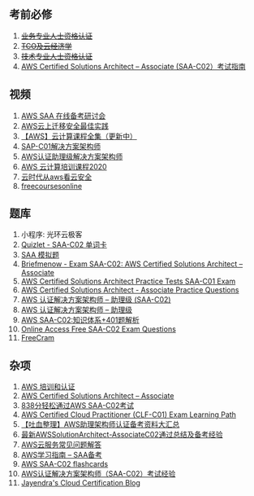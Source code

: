 ## 考前必修

1. ~~[业务专业人士资格认证](https://partnercentral.awspartner.com/LmsSsoRedirect?RelayState=%2flearningobject%2fcurriculum%3fid%3d38303)~~
2. ~~[TCO及云经济学](https://partnercentral.awspartner.com/LmsSsoRedirect?RelayState=%2flearningobject%2fwbc%3fid%3d40767)~~
3. ~~[技术专业人士资格认证](https://partnercentral.awspartner.com/LmsSsoRedirect?RelayState=%2flearningobject%2fcurriculum%3fid%3d50060)~~
4. [AWS Certified Solutions Architect – Associate (SAA-C02）考试指南](https://d1.awsstatic.com/zh_CN/training-and-certification/docs-sa-assoc/AWS-Certified-Solutions-Architect-Associate_Exam-Guide.pdf)

## 视频

1. [AWS SAA 在线备考研讨会](https://www.bilibili.com/video/BV1nZ4y1p7LA?from=search&seid=14343479283867319913)
2. [AWS云上迁移安全最佳实践](https://www.bilibili.com/video/BV1MT4y1J7qZ?from=search&seid=8201142901225266592)
2. [【AWS】云计算课程全集（更新中）](https://www.bilibili.com/video/BV1vW411G75e)
2. [SAP-C01解决方案架构师](https://www.bilibili.com/video/BV1hJ411U7vd/?spm_id_from=333.788.videocard.5)
2. [AWS认证助理级解决方案架构师](https://www.bilibili.com/video/BV1jK411W7TD?)
2. [AWS 云计算培训课程2020](https://www.bilibili.com/video/BV12g4y1q7X8)
3. [云时代从aws看云安全](https://www.bilibili.com/video/BV1AJ411n7cy?from=search&seid=1842043409973040946)
6. [freecoursesonline](https://www.freecoursesonline.me/?s=AWS&asl_active=1&p_asid=1&p_asl_data=1&qtranslate_lang=0&asl_gen%5B%5D=title&customset%5B%5D=post&customset%5B%5D=page&categoryset%5B%5D=1940&categoryset%5B%5D=2434&categoryset%5B%5D=2910&categoryset%5B%5D=1161&categoryset%5B%5D=1136&categoryset%5B%5D=5&categoryset%5B%5D=659&categoryset%5B%5D=2457&categoryset%5B%5D=2658&categoryset%5B%5D=426&categoryset%5B%5D=2394&categoryset%5B%5D=126&categoryset%5B%5D=92&categoryset%5B%5D=1000&categoryset%5B%5D=4&categoryset%5B%5D=1704&categoryset%5B%5D=2170&categoryset%5B%5D=1205&categoryset%5B%5D=1010&categoryset%5B%5D=1033&categoryset%5B%5D=1830&categoryset%5B%5D=1024&categoryset%5B%5D=1020&categoryset%5B%5D=7&categoryset%5B%5D=6&categoryset%5B%5D=663&categoryset%5B%5D=1147&categoryset%5B%5D=133&categoryset%5B%5D=1525&categoryset%5B%5D=605&categoryset%5B%5D=1)

## 题库

1. 小程序: 光环云极客
2. [Quizlet - SAA-C02 单词卡](https://quizlet.com/593259319/saa-c02-flash-cards/)
3. [SAA 模拟题](https://mytodo.vip/subjects.html?category=saa)
4. [Briefmenow - Exam SAA-C02: AWS Certified Solutions Architect – Associate](https://www.briefmenow.org/amazon/category/aws-certified-solutions-architect-associate/)
5. [AWS Certified Solutions Architect Practice Tests SAA-C01 Exam](https://www.lleicloud.com/index.php/aws-certified-solutions-architect-practice-tests/)
6. [AWS Certified Solutions Architect - Associate Practice Questions](https://quizlet.com/144321056/aws-certified-solutions-architect-associate-practice-questions-flash-cards/)
7. [AWS 认证解决方案架构师 – 助理级 (SAA-C02)](https://d1.awsstatic.com/zh_CN/training-and-certification/docs-sa-assoc/AWS-Certified-Solutions-Architect-Associate_Sample-Questions_v4.0_FINAL.pdf)
8. [AWS 认证解决方案架构师 – 助理级](https://d1.awsstatic.com/zh_CN/training-and-certification/docs-sa-assoc/AWS-Certified-Solutions-Architect-Associate_Sample-Questions.pdf)
9. [AWS SAA-C02:知识体系+401题解析](https://hjpotter1.github.io/post/aws/)
10. [Online Access Free SAA-C02 Exam Questions](https://www.freecram.com/torrent/Amazon.SAA-C02.v2021-09-15.q227.html#)
10. [FreeCram](https://www.freecram.com/Home/Search?q=SAA)

## 杂项

1. [AWS 培训和认证](https://aws.amazon.com/cn/training/)
2. [AWS Certified Solutions Architect – Associate](https://aws.amazon.com/cn/certification/certified-solutions-architect-associate/)
3. [838分轻松通过AWS SAA-C02考试](https://iteablue.com/forums/topic/838fenqingsongtongguoaws-saa-c02kaoshi)
4. [AWS Certified Cloud Practitioner (CLF-C01) Exam Learning Path](https://jayendrapatil.com/aws-certified-cloud-practitioner-exam-learning-path/?fbclid=IwAR3eiyroyZ_jTn2pA5ut_ophP8JNCzgspERnug_luC_HGltA-OkLwRwrhAU)
5. [【吐血整理】AWS助理架构师认证备考资料大汇总](https://zhuanlan.zhihu.com/p/114717131)
6. [最新AWSSolutionArchitect-AssociateC02通过总结及备考经验](https://www.1point3acres.com/bbs/thread-648140-1-1.html)
7. [AWS云服务常见问题解答](https://amazonaws-china.com/cn/faqs/)
8. [AWS学习指南 – SAA备考](http://www.cloudbin.cn/?p=1543)
9. [AWS SAA-C02 flashcards](https://docs.google.com/spreadsheets/d/1hdqcnj-aXX_UTGu6MHbEDXuLu5f54bKyV-kFnydunXU/edit#gid=0)
10. [AWS认证解决方案架构师（SAA-C02）考试经验](https://zhuanlan.zhihu.com/p/307308828)
11. [Jayendra's Cloud Certification Blog](https://jayendrapatil.com/#AWS_Certification_Catalog)

